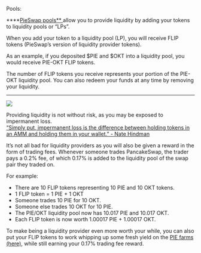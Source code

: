 Pools:

\*\*\*\*[PieSwap pools** ](https://exchange.pieswap.org/#/pool)allow you to provide liquidity by adding your tokens to liquidity pools or “LPs”.

When you add your token to a liquidity pool \(LP\), you will receive FLIP tokens \(PieSwap’s version of liquidity provider tokens\). 

  
As an example, if you deposited $PIE and $OKT into a liquidity pool, you would receive PIE-OKT FLIP tokens. 

The number of FLIP tokens you receive represents your portion of the PIE-OKT liquidity pool. You can also redeem your funds at any time by removing your liquidity.  
****

![](https://lh6.googleusercontent.com/2kVPpX68tw74VevgCTEa-Z7Ca0_KGCWJiTOh43A6OROXGPUI1QnoF9bXp2kpSRTrtCUNPvI5UPbrCAuG4oyNEVDkOJp_PsE7pWrCu6PJjrymjEfYgMdsdfogaMt35lffRoRWsbqb)

Providing liquidity is not without risk, as you may be exposed to impermanent loss.  
[“Simply put, impermanent loss is the difference between holding tokens in an AMM and holding them in your wallet.” - Nate Hindman](https://blog.bancor.network/beginners-guide-to-getting-rekt-by-impermanent-loss-7c9510cb2f22)

It’s not all bad for liquidity providers as you will also be given a reward in the form of trading fees. Whenever someone trades PancakeSwap, the trader pays a 0.2% fee, of which 0.17% is added to the liquidity pool of the swap pair they traded on. 

For example:

* There are 10 FLIP tokens representing 10 PIE and 10 OKT tokens.
* 1 FLIP token = 1 PIE + 1 OKT
* Someone trades 10 PIE for 10 OKT.
* Someone else trades 10 OKT for 10 PIE.
* The PIE/OKT liquidity pool now has 10.017 PIE and 10.017 OKT.
* Each FLIP token is now worth 1.00017 PIE + 1.00017 OKT.

To make being a liquidity provider even more worth your while, you can also put your FLIP tokens to work whipping up some fresh yield on the [PIE farms \(here\)](https://pieswap.org/), while still earning your 0.17% trading fee reward. 

